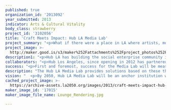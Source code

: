 ```yaml
---
published: true
organization_id: '2013092'
year_submitted: 2013
indicator: Arts & Cultural Vitality
body_class: strawberry
project_id: '3102056'
title: 'Craft Meets Impact: Hub LA Media Lab'
project_summary: "<p>What if there were a place in LA where artists, media makers, social entrepreneurs, and individual citizens could come together under one roof and collaborate? What if artists had more customized support and were able to explore new ways to get their projects made and participate in creating media that mattered?</p>\r\n\r\n<p>Imagine a collaborative community anchored by a physical gathering place in Los Angeles which brings visual artists together with social entrepreneurs to create meaningful change. A place that equips artists and creative professionals with the enterprising tools needed to create their work and sustain themselves. A place that is home to a diverse community that:</p>\r\n\r\n<p>-Brings forth disruptive new ideas and technologies\r\n-Changes distribution dramatically\r\n-Redefines a service and product\r\n-Focuses the disorganized and connects the disconnecte\r\n-Challenges the infrastructure, changes the rules and the flow of information\r\n-Democratizes access and directs gains to the creator\r\n-Honors the individual AND the community\r\n-Takes the lead on new ethics, a new business model that cares for not just profit but also people and the planet</p>\r\n\r\n<p>That place and community exists now.</p>\r\n\r\n<p>Hub LA opened in September 2012 as a new kind of gathering place in the Arts District in Downtown LA.  With near 200 members and growing, Hub LA uses collaborative consumption and community-sourcing to provide the space, resources, and relationships individuals and teams need to launch and scale their projects.  It is the place for professionals of all disciplines who are dedicated to making a better world and co-creating our new economy. To accomplish this vision, we know we must design a place that includes artists and creative professionals, and amplify the role of arts and culture in building a more just economy.</p>\r\n\r\n<p>After being open six months, we are launching a Media Lab that will be a physical resource of 3200 square feet with additional programming for media makers, storytellers, and visual artists of all kinds because we believe building this kind of infrastructure and institution will do three key things to spur innovation in the arts and culture sector in a way we haven’t seen before.</p>\r\n\r\n<p>1) Social good start-ups will have access to cutting edge talent to tell the stories that set these new companies apart. These stories are critical for social entrepreneurs to attract capital and tap into loyal customers looking to buy from sustainable, pro-social brands;</p>\r\n\r\n<p>2) Artists will have access to entrepreneurial energy and start-up resources along side ongoing critique from a curated community of peers. Equipping artists and creative professionals with the business acumen and tools to produce their own work will allow more people to make a viable living from their creative pursuits; and</p>\r\n\r\n<p>3) Be a home for the disruptive companies that are leading the way towards a “New Hollywood.” Start-ups that are democratizing access to production, distribution, and funding; collectives of creative professionals launching new design businesses; and storytellers who are creating meaningful, different, yet entertaining work: we want this to be your headquarters.</p>\r\n\r\n<p>Hub LA’s Media Lab aims to build a world in which artists and social entrepreneurs collaborate and combine storytelling with new media to create social change and in turn provide entrepreneurial tools for artists to sustain themselves.</p>\r\n\r\n<p>Anchored by a physical space equipped with the necessary technical equipment for multimedia creation, the Media Lab will:</p>\r\n\r\n<p>Make new media equipment accessible, thereby attracting local independent artists in need of affordable professional facilities;</p>\r\n\r\n<p>Cultivate a talent pool of modern artists through programs built around design thinking, data visualization, and brand-building; and</p>\r\n\r\n<p>Develop new mediums and channels for content distribution through partnerships with content distributors in the multimedia industries; and</p>\r\n\r\n<p>Provide the enterprising training and new models of collaborative funding that will lead to a more sustainable arts and culture sector in Los Angeles.</p>\r\n\r\n\r\n<p>Our Media Lab will serve as a platform for connecting storytellers, photographers, videographers, designers, programmers, visual artists, and social entrepreneurs in a media facility fully equipped with pre-production, production, and post-production equipment. This space will benefit the creation, dissemination, and support of LA’s next generation creative artists and provide a new model that’s part institution, part campus, and part innovation lab to spur Arts and Culture in Los Angeles.</p>"
project_image: >-
  http://maker.good.is/s3/maker%252Fattachments%252Fproject_photos%252Fimages%252F17015%252Fdisplay%252FLounge_Rendering.jpg=c570x385
description1: "<p>Hub LA has building the social enterprise community in Los Angeles since 2009 and had a physical gathering place since September 2012.  Since then we have built a community of 175 members...and growing!</p>\r\n\r\n<p>These members fall across 12 Change Sectors including: Art and Design, Clean Tech/Renewable Energy, Community Development, Education, Environmental Sustainability, Impact Investing, International Development, Local Food, Media and Entertainment, Public Health and Tech Services for Change; Roughly 70% of members categorizing themselves as social entrepreneurs; the largest sector represented is Media and Entertainment followed by Community Development and Education.</p>\r\n\r\n<p>We have constructed and created 4500 square feet of creative work, meeting, and event space.</p>\r\n\r\n<p>We have built out an additional 3200 square feet to create the Media Lab</p>\r\n    \r\n<p>Sponsorship and partnership of over 50 events to date supporting organizations such as GOOD, Acumen Fund, AIGA, Praxis Labs, Dell Women’s Network for Entrepreneurship, Green Festival, Social Justice Institute to name a few.</p>"
collaborators: "<p>Hub Los Angeles, since opening in 2012 has partnered and collaborated with over 30 organizations from media and entertainment to civic, tech, education and importantly, social enterprise. Our near 200-member community in LA as well as the 10,000+ Hub members around the world serves as a spine of support as we build the Media Lab programming & community.</p>\r\n<p>As of this date, the Media Lab has official support with partners from Film Independent, Los Angeles Film Festival, KUSC, Sci-Arc, AIGA, Taproot Foundation, LA Opera & professionals/mentors to help build programming, events & residencies from CAA, Universal Pictures, NBC Universal, Focus Features, Media Rights Capital, Paramount Pictures, 20th Century Fox Studios, Sony Motion</p>"
success: "<p>First and foremost, success for the Media Lab will be measured by the number and quality of members that we will build in this burgeoning community. We are successful if we can attract a cross-disciplinary group of creative professionals who are dedicated to creating content that sits at the intersection of message and meaning.  Media Lab success will be determined by:</p>\r\n\r\n<p>Finding Media professionals looking to bring their expertise to new projects that make a difference and operate outside the traditional ‘studio system’</p>\r\n\r\n<p>Creating a community of Content Creators, and Pro Amateurs unable to complete their work because they lack access to affordable technical facilities and like-minded community.</p>\r\n\r\n<p>Anyone looking to gain, and share, multimedia skills through training and educational programs. Our members will be accomplished, and will have both something to offer and to learn from the community.</p>\r\n\r\n<p>Graduate 10 members/year from Hub LA Media Lab Media Acclerator Program</p>\r\n\r\n<p>Contribute to Diversity Programs across town including: Project Involve, Sundance Labs, Fox Diversity Program, Universal Pictures Diversity Writers Program, Disney Writing Programs, USC and UCLA Film School programs, Tribeca Film Festival Social Innovators</p>\r\n\r\n<p>By 2014, create programming, labs and events for community outreach to look and foster diverse talent and content creators looking to create media for social change.</p>\r\n\r\n<p>By 2014, all Media Lab members will have participated in mentorship programs, office hours, business acceleration services seeded through Hub LA.</p>\r\n\r\n<p>By 2014, create an Artist-in-Residence program dedicated to building a library of data visualizations and furthering how digital artists can help foster social innovation; specific focus on education and environmental justice.</p>\r\n\r\n<p> Monthly events/salons/panels to discuss future of media, disruption, community values and create a safe harbour for new innovation, white papers, discussion and collaboration to grow.</p>\r\n\r\n<p>By 2014, Hub LA will pilot a pro-social production company model beginning in fall 2013 that will identify and seek out opportunities to produce meaningful projects across a wide-range of disciplines including:</p>\r\n\r\n<p>-Advocacy Campaigns/PSAs\r\n-TV, Film, Scripts, Literary Arts\r\n-Digital Art, Performance Art, and Data Visualization</p>\r\n\r\n\r\n<p>By 2015, we will have created a measurably diverse community of 300 Media Lab members comprised of a number of individuals, start-ups, and growth organizations/companies who share a common value of creating positive social and environmental change in the world through content-creation.</p>\r\n\r\n<p>By 2015, 75% of Hub Media Lab members will be contributing to the ”impact economy” of Los Angeles through all manners of media, adding to arts and culture first through LA and then spreading globally.</p>"
description: "The Hub LA Media Lab provides solutions based on these three core assumptions:\r\n\r\nMeaningful storytelling creates change.  Stories connect people. Storytelling is the single most powerful way to move people towards empathy and action. For a social entrepreneur, storytelling expresses the “why” and sets a brand apart in the marketplace, expanding  impact, audience, and reach.\r\n\r\nTop-down Hollywood Studio model is becoming less relevant.  Audiences are hungry for meaningful, authentic stories and original content. Studios are designed to prioritize the bottom line over content, reducing all projects to profit maximizing endeavors.\r\n\r\nNew disruptive models are changing the entertainment industry.  Whether it is more accessible technology to create content or new platforms to distribute and consume media, the entertainment industry and the studio model is in flux. New distribution models and ideas will soon need to be embraced.\r\n\r\nIDENTIFIED NEED:\r\nAfter surveying a significant sample of LA’s multimedia professionals, we’ve found three critical roadblocks impeding them from attaining their full potential:\r\n\r\n-High costs associated with production & post-production facilities\r\n-Limited access to talented collaborators for feedback & peer review\r\n-Difficulty reaching appropriate distribution channels \r\n\r\nMEDIA LAB SOLUTION\r\nAnchored by a physical space with the needed technical equipment to create multimedia and visual arts projects, and hosting a community of independent artists and social entrepreneurs, the Media Lab space will be a new beacon for the Arts and Culture sector and allow Angelenos to:\r\n\r\n    Access professional facilities and equipment as well as a dedicated community diverse enough to provide for all talent required when producing a project;\r\n\r\n    Expand the impact of the social entrepreneurs and changemakers through visual media and storytelling resources and thereby amplify Los Angeles creative and social good sectors, thus attracting new talent from around the world;\r\n\r\n    Explore how the artists and professional content creators, when connected with social entrepreneurs and socially-minded investors, gain the skills needed to sustain themselves and accelerate the creation and dissemination of their own projects; and\r\n\r\n    Through the Global Hub Network, connect with new national and global models of collaborative funding and legal structures being tested such as Seed and Spark and TrustArt that spur arts and culture. \r\n\r\nMedia Programs will include:\r\nArtist-in-Resident program dedicated to building a library of data visualizations and furthering how digital artists can help foster social innovation; specific focus on education and environmental justice.\r\n\r\n    Diversity Programing that include mentorship from across town including: Project Involve, Sundance Labs, Fox Diversity Program, Universal Pictures Diversity Writers Program, Disney Writing Programs, USC and UCLA Film School programs, Tribeca Film Festival Social Innovators\r\n\r\n    "
vision: "  <p>By 2050, Hub LA Media Lab will be an anchor institution within the Arts and Culture sector and be the place Angelenos look to for social innovation in Los Angeles.  By 2050, Hub LA Media Lab will be true to its name by being a hub that:</p>\r\n\r\n  <p>    Enables individuals with projects and start-up teams to tell their stories and promote their brand/product through digital media</p>\r\n\r\n  <p>    Provides a place for talented storytellers and technical experts in media and entertainment to ‘give back’ and support social enterprises and causes</p>\r\n\r\n   <p>   Enables professional and emerging content creators and artists to inspire, be inspired and complete original works in a collaborative setting</p>\r\n\r\n    <p>  Hosts events and film premieres revolved around budding new filmmakers, new voices, diverse talent and place to be heard</p>\r\n\r\n     <p> Features classes, speaking events, conferences catered towards developing and helping artists</p>\r\n\r\n      <p>Is a pioneer for fair and equitable distribution of projects - all manners of multi-media</p>\r\n\r\n      <p>A place for any creator to find ancillary services around content creation and media</p>\r\n\r\n      <p>A safe place for advocacy of the artist</p>\r\n\r\n    <p>A dedicated community of vetted partnerships/sponsorships around talent and content creation</p>"
cached_project_image: >-
  https://archive-assets.la2050.org/images/2013/craft-meets-impact-hub-la-media-lab/maker.good.is/s3/maker%252Fattachments%252Fproject_photos%252Fimages%252F17015%252Fdisplay%252FLounge_Rendering.jpg=c570x385.jpg
maker_image_id: '17015'
maker_image_file_name: Lounge_Rendering.jpg

---
```

